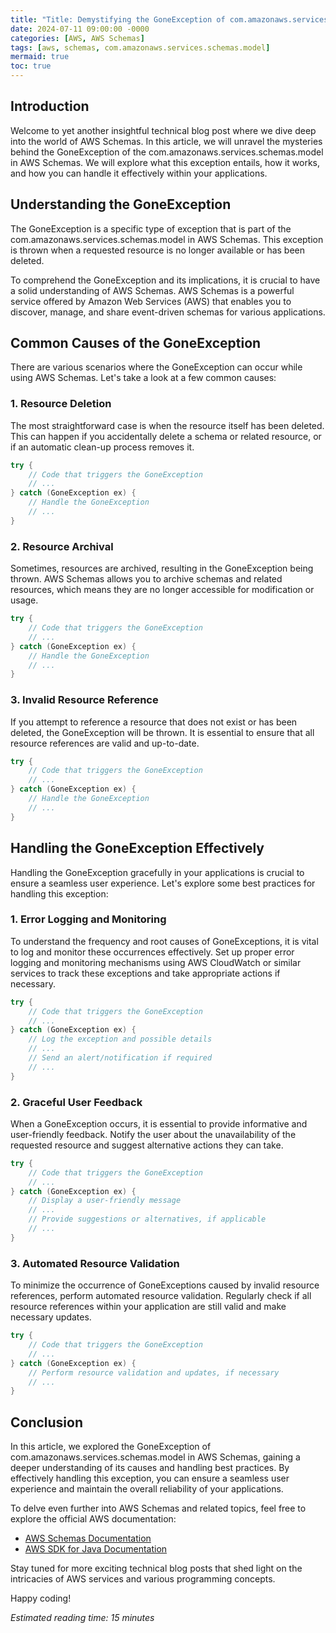 ```yaml
---
title: "Title: Demystifying the GoneException of com.amazonaws.services.schemas.model in AWS Schemas"
date: 2024-07-11 09:00:00 -0000
categories: [AWS, AWS Schemas]
tags: [aws, schemas, com.amazonaws.services.schemas.model]
mermaid: true
toc: true
---
```



## Introduction

Welcome to yet another insightful technical blog post where we dive deep into the world of AWS Schemas. In this article, we will unravel the mysteries behind the GoneException of the com.amazonaws.services.schemas.model in AWS Schemas. We will explore what this exception entails, how it works, and how you can handle it effectively within your applications.

## Understanding the GoneException

The GoneException is a specific type of exception that is part of the com.amazonaws.services.schemas.model in AWS Schemas. This exception is thrown when a requested resource is no longer available or has been deleted.

To comprehend the GoneException and its implications, it is crucial to have a solid understanding of AWS Schemas. AWS Schemas is a powerful service offered by Amazon Web Services (AWS) that enables you to discover, manage, and share event-driven schemas for various applications.

## Common Causes of the GoneException

There are various scenarios where the GoneException can occur while using AWS Schemas. Let's take a look at a few common causes:

### 1. Resource Deletion

The most straightforward case is when the resource itself has been deleted. This can happen if you accidentally delete a schema or related resource, or if an automatic clean-up process removes it.

```java
try {
    // Code that triggers the GoneException
    // ...
} catch (GoneException ex) {
    // Handle the GoneException
    // ...
}
```

### 2. Resource Archival

Sometimes, resources are archived, resulting in the GoneException being thrown. AWS Schemas allows you to archive schemas and related resources, which means they are no longer accessible for modification or usage.

```java
try {
    // Code that triggers the GoneException
    // ...
} catch (GoneException ex) {
    // Handle the GoneException
    // ...
}
```

### 3. Invalid Resource Reference

If you attempt to reference a resource that does not exist or has been deleted, the GoneException will be thrown. It is essential to ensure that all resource references are valid and up-to-date.

```java
try {
    // Code that triggers the GoneException
    // ...
} catch (GoneException ex) {
    // Handle the GoneException
    // ...
}
```

## Handling the GoneException Effectively

Handling the GoneException gracefully in your applications is crucial to ensure a seamless user experience. Let's explore some best practices for handling this exception:

### 1. Error Logging and Monitoring

To understand the frequency and root causes of GoneExceptions, it is vital to log and monitor these occurrences effectively. Set up proper error logging and monitoring mechanisms using AWS CloudWatch or similar services to track these exceptions and take appropriate actions if necessary.

```java
try {
    // Code that triggers the GoneException
    // ...
} catch (GoneException ex) {
    // Log the exception and possible details
    // ...
    // Send an alert/notification if required
    // ...
}
```

### 2. Graceful User Feedback

When a GoneException occurs, it is essential to provide informative and user-friendly feedback. Notify the user about the unavailability of the requested resource and suggest alternative actions they can take.

```java
try {
    // Code that triggers the GoneException
    // ...
} catch (GoneException ex) {
    // Display a user-friendly message
    // ...
    // Provide suggestions or alternatives, if applicable
    // ...
}
```

### 3. Automated Resource Validation

To minimize the occurrence of GoneExceptions caused by invalid resource references, perform automated resource validation. Regularly check if all resource references within your application are still valid and make necessary updates.

```java
try {
    // Code that triggers the GoneException
    // ...
} catch (GoneException ex) {
    // Perform resource validation and updates, if necessary
    // ...
}
```

## Conclusion

In this article, we explored the GoneException of com.amazonaws.services.schemas.model in AWS Schemas, gaining a deeper understanding of its causes and handling best practices. By effectively handling this exception, you can ensure a seamless user experience and maintain the overall reliability of your applications.

To delve even further into AWS Schemas and related topics, feel free to explore the official AWS documentation:

- [AWS Schemas Documentation](https://docs.aws.amazon.com/schemas/latest/userguide/what-is.html)
- [AWS SDK for Java Documentation](https://docs.aws.amazon.com/sdk-for-java/index.html)

Stay tuned for more exciting technical blog posts that shed light on the intricacies of AWS services and various programming concepts.

Happy coding!

*Estimated reading time: 15 minutes*